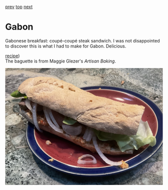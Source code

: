 [prev](../f/france.md)
[top](../index.md)
[next](gambia.md)
# Gabon

Gabonese breakfast: coupe&#769;-coupe&#769; steak sandwich. I was not
disappointed to discover this is what I had to make for
Gabon. Delicious.

[recipe](https://www.oneworldwhisk.com/post/gabon-coup%C3%A9-coup%C3%A9-steak-sandwich-with-spicy-peanut-sauce-and-cucumber-salad))<br>
The baguette is from Maggie Glezer's _Artisan Baking_.

![breakfast](images/gabon.jpeg)
